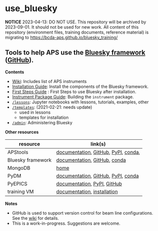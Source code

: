 # use_bluesky

**NOTICE** 2023-04-13: DO NOT USE.  This repository will be archived by 2023-09-01.
It should not be used for new work.  All content of this repository
(environment files, training documents, reference material) is migrating
to https://bcda-aps.github.io/bluesky_training/

Tools to help APS use the [Bluesky framework](https://blueskyproject.io) ([GitHub](https://github.com/bluesky)).
----

**Contents**
* [Wiki](https://github.com/BCDA-APS/use_bluesky/wiki): Includes list of APS instruments
* [Installation Guide](install/README.md): Install the components of the Bluesky framework.
* [First Steps Guide](first_steps_guide.md) : First Steps to use Bluesky after installation.
* [Instrument Package Guide](instrument_package_guide.md): Building the `instrument` package.
* [`/lessons`](lessons/README.md): Jupyter notebooks with lessons, tutorials, examples, other
* [`/templates`](templates/README.md): (2021-02-21: needs update)
  * used in lessons
  * templates for installation
* [`/admin`](admin/README.md): Administering Bluesky

**Other resources**

resource | link(s)
---- | ----
APStools | [documentation](https://apstools.readthedocs.io),   [GitHub](https://github.com/BCDA-APS/apstools),   [PyPI](https://pypi.org/project/apstools/),   [conda](https://anaconda.org/aps-anl-tag/apstools),
Bluesky framework | [documentation](https://blueskyproject.io),  [GitHub](https://github.com/bluesky),   [conda](https://anaconda.org/nsls2forge)
MongoDB | [home](https://www.mongodb.com/)
PyDM | [documentation](https://slaclab.github.io/pydm/),  [GitHub](https://github.com/slaclab/pydm),  [PyPI](https://pypi.org/project/pydm/),  [conda](https://anaconda.org/conda-forge/pydm)
PyEPICS | [documentation](https://pyepics.github.io/pyepics/),  [PyPI](https://pypi.org/project/pyepics/),  [GitHub](https://github.com/pyepics/pyepics)
training VM | [documentation](https://github.com/BCDA-APS/epics-bluesky-vm), [installation](https://github.com/BCDA-APS/epics-bluesky-vm/blob/main/install_vm.md)

<!-- databroker -->
<!-- jupyter -->
<!-- matplotlib -->
<!-- ophyd -->
<!-- pydm -->
<!-- XiCAM -->

**Notes**
* GitHub is used to support version control for beam line configurations.
  See the [wiki](https://github.com/BCDA-APS/use_bluesky/wiki) for details.
* This is a work-in-progress.  Suggestions are welcome.
